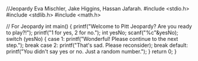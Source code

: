 //Jeopardy Eva Mischler, Jake Higgins, Hassan Jafarah.
#include <stdio.h>
#include <stdlib.h>
#include <math.h>

// For Jeopardy
int main()
{
	printf("Welcome to Pitt Jeopardy? Are you ready to play?!");
	printf("1 for yes, 2 for no.");
	int yesNo;
	scanf("%c"&yesNo);
	switch (yesNo)
	{
		case 1:
		printf("Wonderful! Please continue to the next step.");
		break 
		case 2:
		printf("That's sad. Please reconsider);
		break
		default:
		printf("You didn't say yes or no. Just a random number.");
	}
	return 0;
}
